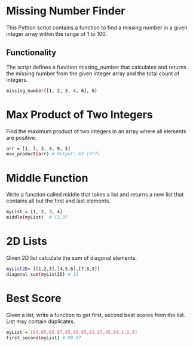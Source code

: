 # Missing Number Finder

This Python script contains a function to find a missing number in a given integer array within the range of 1 to 100.

## Functionality

The script defines a function missing_number that calculates and returns the missing number from the given integer array and the total count of integers.

```sh
missing_number([1, 2, 3, 4, 6], 6)
```

# Max Product of Two Integers

Find the maximum product of two integers in an array where all elements are positive.

```sh
arr = [1, 7, 3, 4, 9, 5] 
max_product(arr) # Output: 63 (9*7)
```

# Middle Function

Write a function called middle that takes a list and returns a new list that contains all but the first and last elements.

```sh
myList = [1, 2, 3, 4]
middle(myList)  # [2,3]
```

# 2D Lists

Given 2D list calculate the sum of diagonal elements.

```sh
myList2D= [[1,2,3],[4,5,6],[7,8,9]] 
diagonal_sum(myList2D) # 15
```

# Best Score

Given a list, write a function to get first, second best scores from the list.
List may contain duplicates.

```sh
myList = [84,85,86,87,85,90,85,83,23,45,84,1,2,0]
first_second(myList) # 90 87
```